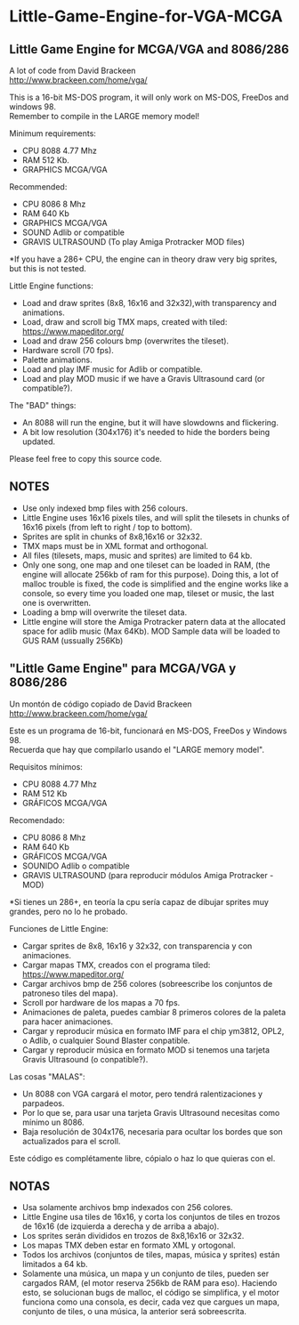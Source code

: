 # Little-Game-Engine-for-VGA-MCGA
Little Game Engine for MCGA/VGA and 8086/286
--------------------------------------------

A lot of code from David Brackeen                                   
http://www.brackeen.com/home/vga/                                     

This is a 16-bit MS-DOS program, it will only work on MS-DOS, FreeDos and windows 98.                     
Remember to compile in the LARGE memory model!                        

Minimum requirements:
- CPU 8088 4.77 Mhz
- RAM 512 Kb.
- GRAPHICS MCGA/VGA

Recommended:
- CPU 8086 8 Mhz
- RAM 640 Kb
- GRAPHICS MCGA/VGA
- SOUND Adlib or compatible
- GRAVIS ULTRASOUND (To play Amiga Protracker MOD files)

*If you have a 286+ CPU, the engine can in theory draw very big sprites, but this is not tested.

Little Engine functions:
- Load and draw sprites (8x8, 16x16 and 32x32),with transparency and animations.
- Load, draw and scroll big TMX maps, created with tiled: https://www.mapeditor.org/
- Load and draw 256 colours bmp (overwrites the tileset).
- Hardware scroll (70 fps).
- Palette animations.
- Load and play IMF music for Adlib or compatible. 
- Load and play MOD music if we have a Gravis Ultrasound card (or compatible?). 

The "BAD" things:
- An 8088 will run the engine, but it will have slowdowns and flickering.
- A bit low resolution (304x176) it's needed to hide the borders being updated.	

Please feel free to copy this source code.
	
NOTES
-----

- Use only indexed bmp files with 256 colours.
- Little Engine uses 16x16 pixels tiles, and will split the tilesets in chunks of 16x16 pixels (from left to right / top to bottom).
- Sprites are split in chunks of 8x8,16x16 or 32x32. 
- TMX maps must be in XML format and orthogonal.
- All files (tilesets, maps, music and sprites) are limited to 64 kb.
- Only one song, one map and one tileset can be loaded in RAM, (the engine will allocate 256kb of ram for this purpose).
	Doing this, a lot of malloc trouble is fixed, the code is simplified and the engine works like a console, so every time you loaded
one map, tileset or music, the last one is overwritten.
- Loading a bmp will overwrite the tileset data.
- Little engine will store the Amiga Protracker patern data at the allocated space for adlib music (Max 64Kb).
	MOD Sample data will be loaded to GUS RAM (ussually 256Kb)
	
	
"Little Game Engine" para MCGA/VGA y 8086/286
---------------------------------------------

Un montón de código copiado de David Brackeen                                   
http://www.brackeen.com/home/vga/                                     

Este es un programa de 16-bit, funcionará en MS-DOS, FreeDos y Windows 98.                     
Recuerda que hay que compilarlo usando el "LARGE memory model".                        

Requisitos mínimos:
- CPU 8088 4.77 Mhz
- RAM 512 Kb
- GRÁFICOS MCGA/VGA

Recomendado:
- CPU 8086 8 Mhz
- RAM 640 Kb
- GRÁFICOS MCGA/VGA
- SOUNIDO Adlib o compatible
- GRAVIS ULTRASOUND (para reproducir módulos Amiga Protracker - MOD)

*Si tienes un 286+, en teoría la cpu sería capaz de dibujar sprites muy grandes, pero no lo he probado.

Funciones de Little Engine:
- Cargar sprites de 8x8, 16x16 y 32x32, con transparencia y con animaciones.
- Cargar mapas TMX, creados con el programa tiled: https://www.mapeditor.org/
- Cargar archivos bmp de 256 colores (sobreescribe los conjuntos de patroneso tiles del mapa).
- Scroll por hardware de los mapas a 70 fps.
- Animaciones de paleta, puedes cambiar 8 primeros colores de la paleta para hacer animaciones.
- Cargar y reproducir música en formato IMF para el chip ym3812, OPL2, o Adlib, o cualquier Sound Blaster conpatible. 
- Cargar y reproducir música en formato MOD si tenemos una tarjeta Gravis Ultrasound (o conpatible?). 

Las cosas "MALAS":
- Un 8088 con VGA cargará el motor, pero tendrá ralentizaciones y parpadeos.
- Por lo que se, para usar una tarjeta Gravis Ultrasound necesitas como mínimo un 8086.
- Baja resolución de 304x176, necesaria para ocultar los bordes que son actualizados para el scroll.	

Este código es complétamente libre, cópialo o haz lo que quieras con el.
	

NOTAS
-----
- Usa solamente archivos bmp indexados con 256 colores.
- Little Engine usa tiles de 16x16, y corta los conjuntos de tiles en trozos de 16x16 (de izquierda a derecha y de arriba a abajo).
- Los sprites serán divididos en trozos de 8x8,16x16 or 32x32. 
- Los mapas TMX deben estar en formato XML y ortogonal.
- Todos los archivos (conjuntos de tiles, mapas, música y sprites) están limitados a 64 kb.
- Solamente una música, un mapa y un conjunto de tiles, pueden ser cargados RAM, (el motor reserva 256kb de RAM para eso).
Haciendo esto, se solucionan bugs de malloc, el código se simplifica, y el motor funciona como una consola, es decir, cada vez que cargues un mapa, conjunto de tiles, o una música, la anterior será sobreescrita.
	